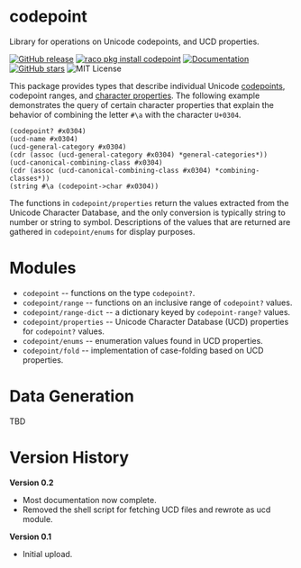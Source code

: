 codepoint
=========

Library for operations on Unicode codepoints, and UCD properties.

[![GitHub release](https://img.shields.io/github/release/johnstonskj/racket-codepoint.svg?style=flat-square)](https://github.com/johnstonskj/racket-codepoint/releases)
[![raco pkg install codepoint](https://img.shields.io/badge/raco%20pkg%20install-codepoint-blue.svg)](http://pkgs.racket-lang.org/package/racket-codepoint)
[![Documentation](https://img.shields.io/badge/raco%20docs-codepoint-blue.svg)](http://docs.racket-lang.org/codepoint/index.html)
[![GitHub stars](https://img.shields.io/github/stars/johnstonskj/racket-codepoint.svg)](https://github.com/johnstonskj/racket-codepoint/stargazers)
![MIT License](https://img.shields.io/badge/license-MIT-118811.svg)

This package provides types that describe individual Unicode [codepoints](https://unicode.org/glossary/#code_point),
codepoint ranges, and [character properties](https://unicode.org/glossary/#character_properties). The following 
example demonstrates the query of certain character properties that explain the behavior of combining the letter `#\a`
with the character `U+0304`.

```racket
(codepoint? #x0304)
(ucd-name #x0304)
(ucd-general-category #x0304)
(cdr (assoc (ucd-general-category #x0304) *general-categories*))
(ucd-canonical-combining-class #x0304)
(cdr (assoc (ucd-canonical-combining-class #x0304) *combining-classes*))
(string #\a (codepoint->char #x0304))
```

The functions in `codepoint/properties` return the values extracted from the Unicode Character Database, and the only 
conversion is typically string to number or string to symbol. Descriptions of the values that are returned are gathered in 
`codepoint/enums` for display purposes.

# Modules

* `codepoint` -- functions on the type `codepoint?`.
* `codepoint/range` -- functions on an inclusive range of `codepoint?` values.
* `codepoint/range-dict` -- a dictionary keyed by `codepoint-range?` values.
* `codepoint/properties` -- Unicode Character Database (UCD) properties for `codepoint?` values.
* `codepoint/enums` -- enumeration values found in UCD properties.
* `codepoint/fold` -- implementation of case-folding based on UCD properties.

# Data Generation

TBD

# Version History

**Version 0.2**

* Most documentation now complete.
* Removed the shell script for fetching UCD files and rewrote as ucd module.

**Version 0.1**

* Initial upload.